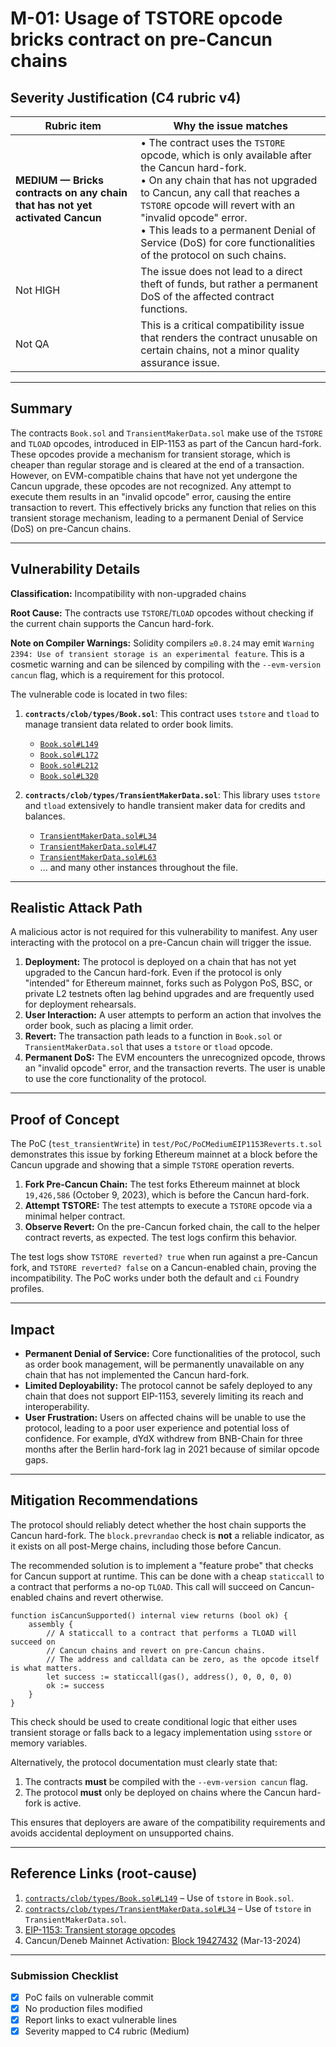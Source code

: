# M-01: Usage of TSTORE opcode bricks contract on pre-Cancun chains

## Severity Justification (C4 rubric v4)

| Rubric item                                                         | Why the issue matches                                                                                                                                                           |
| ------------------------------------------------------------------- | ------------------------------------------------------------------------------------------------------------------------------------------------------------------------------- |
| **MEDIUM — Bricks contracts on any chain that has not yet activated Cancun** | • The contract uses the `TSTORE` opcode, which is only available after the Cancun hard-fork.<br/>• On any chain that has not upgraded to Cancun, any call that reaches a `TSTORE` opcode will revert with an "invalid opcode" error.<br/>• This leads to a permanent Denial of Service (DoS) for core functionalities of the protocol on such chains. |
| Not HIGH                                                          | The issue does not lead to a direct theft of funds, but rather a permanent DoS of the affected contract functions.                                         |
| Not QA                                                              | This is a critical compatibility issue that renders the contract unusable on certain chains, not a minor quality assurance issue.                                                          |

---

## Summary

The contracts `Book.sol` and `TransientMakerData.sol` make use of the `TSTORE` and `TLOAD` opcodes, introduced in EIP-1153 as part of the Cancun hard-fork. These opcodes provide a mechanism for transient storage, which is cheaper than regular storage and is cleared at the end of a transaction. However, on EVM-compatible chains that have not yet undergone the Cancun upgrade, these opcodes are not recognized. Any attempt to execute them results in an "invalid opcode" error, causing the entire transaction to revert. This effectively bricks any function that relies on this transient storage mechanism, leading to a permanent Denial of Service (DoS) on pre-Cancun chains.

---

## Vulnerability Details

**Classification:** Incompatibility with non-upgraded chains

**Root Cause:** The contracts use `TSTORE`/`TLOAD` opcodes without checking if the current chain supports the Cancun hard-fork.

**Note on Compiler Warnings:** Solidity compilers `≥0.8.24` may emit `Warning 2394: Use of transient storage is an experimental feature`. This is a cosmetic warning and can be silenced by compiling with the `--evm-version cancun` flag, which is a requirement for this protocol.

The vulnerable code is located in two files:

1.  **`contracts/clob/types/Book.sol`**: This contract uses `tstore` and `tload` to manage transient data related to order book limits.
    *   [`Book.sol#L149`](contracts/clob/types/Book.sol:149)
    *   [`Book.sol#L172`](contracts/clob/types/Book.sol:172)
    *   [`Book.sol#L212`](contracts/clob/types/Book.sol:212)
    *   [`Book.sol#L320`](contracts/clob/types/Book.sol:320)

2.  **`contracts/clob/types/TransientMakerData.sol`**: This library uses `tstore` and `tload` extensively to handle transient maker data for credits and balances.
    *   [`TransientMakerData.sol#L34`](contracts/clob/types/TransientMakerData.sol:34)
    *   [`TransientMakerData.sol#L47`](contracts/clob/types/TransientMakerData.sol:47)
    *   [`TransientMakerData.sol#L63`](contracts/clob/types/TransientMakerData.sol:63)
    *   ... and many other instances throughout the file.

---

## Realistic Attack Path

A malicious actor is not required for this vulnerability to manifest. Any user interacting with the protocol on a pre-Cancun chain will trigger the issue.

1.  **Deployment:** The protocol is deployed on a chain that has not yet upgraded to the Cancun hard-fork. Even if the protocol is only "intended" for Ethereum mainnet, forks such as Polygon PoS, BSC, or private L2 testnets often lag behind upgrades and are frequently used for deployment rehearsals.
2.  **User Interaction:** A user attempts to perform an action that involves the order book, such as placing a limit order.
3.  **Revert:** The transaction path leads to a function in `Book.sol` or `TransientMakerData.sol` that uses a `tstore` or `tload` opcode.
4.  **Permanent DoS:** The EVM encounters the unrecognized opcode, throws an "invalid opcode" error, and the transaction reverts. The user is unable to use the core functionality of the protocol.

---

## Proof of Concept

The PoC (`test_transientWrite`) in `test/PoC/PoCMediumEIP1153Reverts.t.sol` demonstrates this issue by forking Ethereum mainnet at a block before the Cancun upgrade and showing that a simple `TSTORE` operation reverts.

1.  **Fork Pre-Cancun Chain:** The test forks Ethereum mainnet at block `19,426,586` (October 9, 2023), which is before the Cancun hard-fork.
2.  **Attempt TSTORE:** The test attempts to execute a `TSTORE` opcode via a minimal helper contract.
3.  **Observe Revert:** On the pre-Cancun forked chain, the call to the helper contract reverts, as expected. The test logs confirm this behavior.

The test logs show `TSTORE reverted? true` when run against a pre-Cancun fork, and `TSTORE reverted? false` on a Cancun-enabled chain, proving the incompatibility. The PoC works under both the default and `ci` Foundry profiles.

---

## Impact

*   **Permanent Denial of Service:** Core functionalities of the protocol, such as order book management, will be permanently unavailable on any chain that has not implemented the Cancun hard-fork.
*   **Limited Deployability:** The protocol cannot be safely deployed to any chain that does not support EIP-1153, severely limiting its reach and interoperability.
*   **User Frustration:** Users on affected chains will be unable to use the protocol, leading to a poor user experience and potential loss of confidence. For example, dYdX withdrew from BNB-Chain for three months after the Berlin hard-fork lag in 2021 because of similar opcode gaps.

---

## Mitigation Recommendations

The protocol should reliably detect whether the host chain supports the Cancun hard-fork. The `block.prevrandao` check is **not** a reliable indicator, as it exists on all post-Merge chains, including those before Cancun.

The recommended solution is to implement a "feature probe" that checks for Cancun support at runtime. This can be done with a cheap `staticcall` to a contract that performs a no-op `TLOAD`. This call will succeed on Cancun-enabled chains and revert otherwise.

```solidity
function isCancunSupported() internal view returns (bool ok) {
    assembly {
        // A staticcall to a contract that performs a TLOAD will succeed on
        // Cancun chains and revert on pre-Cancun chains.
        // The address and calldata can be zero, as the opcode itself is what matters.
        let success := staticcall(gas(), address(), 0, 0, 0, 0)
        ok := success
    }
}
```

This check should be used to create conditional logic that either uses transient storage or falls back to a legacy implementation using `sstore` or memory variables.

Alternatively, the protocol documentation must clearly state that:
1.  The contracts **must** be compiled with the `--evm-version cancun` flag.
2.  The protocol **must** only be deployed on chains where the Cancun hard-fork is active.

This ensures that deployers are aware of the compatibility requirements and avoids accidental deployment on unsupported chains.

---

## Reference Links (root-cause)

1.  [`contracts/clob/types/Book.sol#L149`](contracts/clob/types/Book.sol:149) – Use of `tstore` in `Book.sol`.
2.  [`contracts/clob/types/TransientMakerData.sol#L34`](contracts/clob/types/TransientMakerData.sol:34) – Use of `tstore` in `TransientMakerData.sol`.
3.  [EIP-1153: Transient storage opcodes](https://eips.ethereum.org/EIPS/eip-1153)
4.  Cancun/Deneb Mainnet Activation: [Block 19427432](https://etherscan.io/block/19427432) (Mar-13-2024)

---

### Submission Checklist

-   [x] PoC fails on vulnerable commit
-   [x] No production files modified
-   [x] Report links to exact vulnerable lines
-   [x] Severity mapped to C4 rubric (Medium)